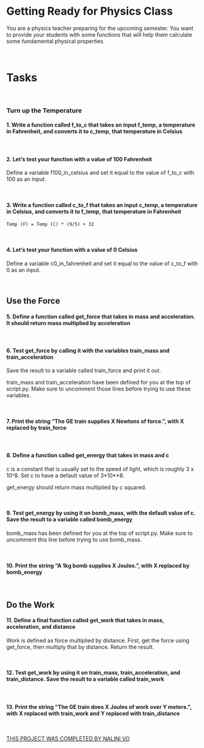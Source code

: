 # **Getting Ready for Physics Class**

You are a physics teacher preparing for the upcoming semester. You want to provide your students with some functions that will help them calculate some fundamental physical properties.

<br> 

# **Tasks**

<br>


### **Turn up the Temperature**

#### **1. Write a function called f_to_c that takes an input f_temp, a temperature in Fahrenheit, and converts it to c_temp, that temperature in Celsius**
 

<br>

#### **2. Let’s test your function with a value of 100 Fahrenheit**

Define a variable f100_in_celsius and set it equal to the value of f_to_c with 100 as an input.


<br>

#### **3. Write a function called c_to_f that takes an input c_temp, a temperature in Celsius, and converts it to f_temp, that temperature in Fahrenheit**

```
Temp (F) = Temp (C) * (9/5) + 32
 ```
<br>

#### **4. Let’s test your function with a value of 0 Celsius**

Define a variable c0_in_fahrenheit and set it equal to the value of c_to_f with 0 as an input.

<br>

## **Use the Force**

#### **5. Define a function called get_force that takes in mass and acceleration. It should return mass multiplied by acceleration**

<br>

#### **6. Test get_force by calling it with the variables train_mass and train_acceleration**

Save the result to a variable called train_force and print it out.

train_mass and train_acceleration have been defined for you at the top of script.py. Make sure to uncomment those lines before trying to use these variables.

<br>

#### **7. Print the string “The GE train supplies X Newtons of force.”, with X replaced by train_force**

<br>

#### **8. Define a function called get_energy that takes in mass and c**

c is a constant that is usually set to the speed of light, which is roughly 3 x 10^8. Set c to have a default value of 3*10**8.

get_energy should return mass multiplied by c squared.

<br>

#### **9. Test get_energy by using it on bomb_mass, with the default value of c. Save the result to a variable called bomb_energy**

bomb_mass has been defined for you at the top of script.py. Make sure to uncomment this line before trying to use bomb_mass.

<br>

#### **10. Print the string “A 1kg bomb supplies X Joules.”, with X replaced by bomb_energy**

<br>

## **Do the Work**

#### **11. Define a final function called get_work that takes in mass, acceleration, and distance**

Work is defined as force multiplied by distance. First, get the force using get_force, then multiply that by distance. Return the result.

<br>

#### **12. Test get_work by using it on train_mass, train_acceleration, and train_distance. Save the result to a variable called train_work**

<br>

#### **13. Print the string "The GE train does X Joules of work over Y meters.", with X replaced with train_work and Y replaced with train_distance**

<br>

[THIS PROJECT WAS COMPLETED BY NALINI VO](https://github.com/Nalini1998)